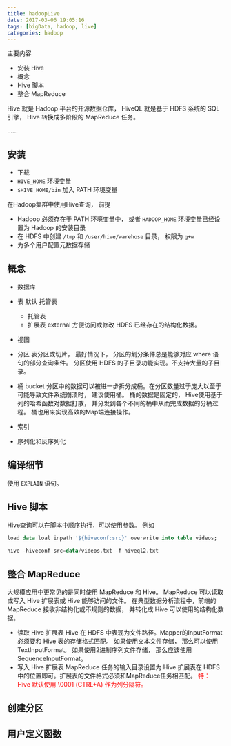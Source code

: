 ```yaml
---
title: hadoopLive
date: 2017-03-06 19:05:16
tags: [bigData, hadoop, live]
categories: hadoop
---
```



主要内容
* 安装 Hive
* 概念
* Hive 脚本
* 整合 MapReduce

Hive 就是 Hadoop 平台的开源数据仓库， HiveQL 就是基于 HDFS 系统的 SQL 引擎， Hive 转换成多阶段的 MapReduce 任务。

......

<!-- more -->


## 安装
+ 下载
+ `HIVE_HOME` 环境变量
+ `$HIVE_HOME/bin` 加入 PATH 环境变量

在Hadoop集群中使用Hive查询， 前提
+ Hadoop 必须存在于 PATH 环境变量中， 或者 `HADOOP_HOME` 环境变量已经设置为 Hadoop 的安装目录
+ 在 HDFS 中创建 `/tmp` 和 `/user/hive/warehose` 目录， 权限为 `g+w`
+ 为多个用户配置元数据存储


## 概念
+ 数据库
+ 表
默认 托管表
    - 托管表
    - 扩展表 external
    方便访问或修改 HDFS 已经存在的结构化数据。
+ 视图
+ 分区
表分区或切片， 最好情况下， 分区的划分条件总是能够对应 where 语句的部分查询条件。
分区使用 HDFS 的子目录功能实现。不支持大量的子目录。
  
+ 桶 bucket
分区中的数据可以被进一步拆分成桶。在分区数量过于庞大以至于可能导致文件系统崩溃时， 建议使用桶。
桶的数据是固定的， Hive使用基于列的哈希函数对数据打散， 并分发到各个不同的桶中从而完成数据的分桶过程。
桶也用来实现高效的Map端连接操作。
  
+ 索引
  
+ 序列化和反序列化

## 编译细节
使用 `EXPLAIN` 语句。

## Hive 脚本
Hive查询可以在脚本中顺序执行，可以使用参数。
例如
```sql
load data loal inpath '${hiveconf:src}' overwrite into table videos;
  
hive -hiveconf src=data/videos.txt -f hiveql2.txt
```

## 整合 MapReduce
大规模应用中更常见的是同时使用 MapReduce 和 Hive。 MapReduce 可以读取或写入 Hive 扩展表或 Hive 能够访问的文件。
在典型数据分析流程中，前端的MapReduce 接收非结构化或不规则的数据， 并转化成 Hive 可以使用的结构化数据。

+ 读取 Hive 扩展表
Hive 在 HDFS 中表现为文件路径。Mapper的InputFormat必须要和 Hive 表的存储格式匹配。 如果使用文本文件存储， 那么可以使用TextInputFormat。 
如果使用2进制序列文件存储， 那么应该使用 SequenceInputFormat。
+ 写入 Hive 扩展表
MapReduce 任务的输入目录设置为 Hive 扩展表在 HDFS 中的位置即可。扩展表的文件格式必须和MapReduce任务相匹配。
<span style="color:red"> 特： Hive 默认使用 \0001 (CTRL+A) 作为列分隔符。</span> 

## 创建分区

## 用户定义函数

























